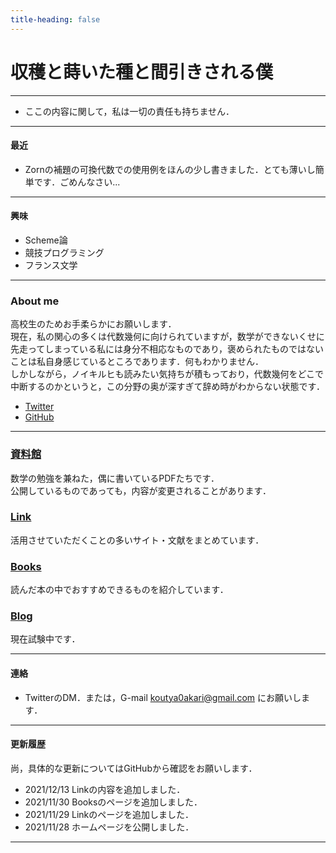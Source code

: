 ```yaml
---
title-heading: false
---
```

<!-- Global site tag (gtag.js) - Google Analytics -->
<script async src="https://www.googletagmanager.com/gtag/js?id=UA-212193483-1"></script>
<script>
  window.dataLayer = window.dataLayer || [];
  function gtag(){dataLayer.push(arguments);}
  gtag('js', new Date());

  gtag('config', 'UA-212193483-1');
</script>

# 収穫と蒔いた種と間引きされる僕

---

* ここの内容に関して，私は一切の責任も持ちません．

---

#### 最近

- Zornの補題の可換代数での使用例をほんの少し書きました．とても薄いし簡単です．ごめんなさい...

---

#### 興味

- Scheme論<br />
- 競技プログラミング<br />
- フランス文学<br />

---

### About me
  高校生のためお手柔らかにお願いします．
  <br />
  現在，私の関心の多くは代数幾何に向けられていますが，数学ができないくせに先走ってしまっている私には身分不相応なものであり，褒められたものではないことは私自身感じているところであります．何もわかりません．<br />
  しかしながら，ノイキルヒも読みたい気持ちが積もっており，代数幾何をどこで中断するのかというと，この分野の奥が深すぎて辞め時がわからない状態です．<br />

 - [Twitter](https://twitter.com/akari0koutya)
 - [GitHub](https://github.com/koutya0akari)

---
### [資料館](documents)
数学の勉強を兼ねた，偶に書いているPDFたちです．<br />
公開しているものであっても，内容が変更されることがあります．<br />

### [Link](link)
活用させていただくことの多いサイト・文献をまとめています．<br />

### [Books](Books)
読んだ本の中でおすすめできるものを紹介しています．<br />

### [Blog](Blog)
現在試験中です．<br />

---
#### 連絡 
 - TwitterのDM．または，G-mail koutya0akari@gmail.com にお願いします．

---

#### 更新履歴 

  尚，具体的な更新についてはGitHubから確認をお願いします．
  <br />
  
 - 2021/12/13 Linkの内容を追加しました．<br />
 - 2021/11/30 Booksのページを追加しました．<br />
 - 2021/11/29 Linkのページを追加しました．<br />
 - 2021/11/28 ホームページを公開しました．<br />


---